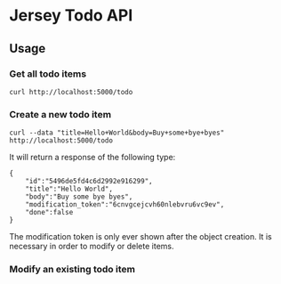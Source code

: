 # Jersey Todo API

## Usage

### Get all todo items

```
curl http://localhost:5000/todo
```

### Create a new todo item

```
curl --data "title=Hello+World&body=Buy+some+bye+byes" http://localhost:5000/todo
```

It will return a response of the following type:

```
{
	"id":"5496de5fd4c6d2992e916299",
	"title":"Hello World",
	"body":"Buy some bye byes",
	"modification_token":"6cnvgcejcvh60nlebvru6vc9ev",
	"done":false
}
```

The modification token is only ever shown after the object creation. It is necessary in order to modify or delete items.

### Modify an existing todo item

